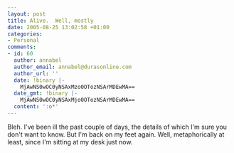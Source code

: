 ```yaml
---
layout: post
title: Alive.  Well, mostly
date: 2005-08-25 13:02:58 +01:00
categories:
- Personal
comments:
- id: 60
  author: annabel
  author_email: annabel@durasonline.com
  author_url: ''
  date: !binary |-
    MjAwNS0wOC0yNSAxMzo0OTozNSArMDEwMA==
  date_gmt: !binary |-
    MjAwNS0wOC0yNSAxMjo0OTozNSArMDEwMA==
  content: ':o*'
---
```

Bleh.  I've been ill the past couple of days, the details of which I'm sure you don't want to know.  But I'm back on my feet again.  Well, metaphorically at least, since I'm sitting at my desk just now.
